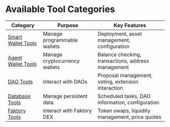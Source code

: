 # Available Tool Categories

| Category                                   | Purpose                       | Key Features                                       |
| ------------------------------------------ | ----------------------------- | -------------------------------------------------- |
| [Smart Wallet Tools](smartwallet-tools.md) | Manage programmable wallets   | Deployment, asset management, configuration        |
| [Agent Wallet Tools](wallet-tools.md)      | Manage cryptocurrency wallets | Balance checking, transactions, address management |
| [DAO Tools](dao-tools.md)                  | Interact with DAOs            | Proposal management, voting, extension interaction |
| [Database Tools](database-tools.md)        | Manage persistent data        | Scheduled tasks, DAO information, configuration    |
| [Faktory Tools](faktory-tools.md)          | Interact with Faktory DEX     | Token swaps, liquidity management, price quotes    |
